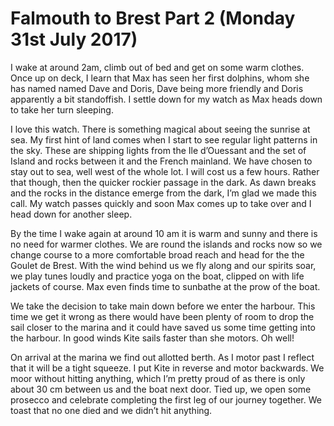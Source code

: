 
# Falmouth to Brest Part 2 (Monday 31st July 2017) #

I wake at around 2am, climb out of bed and get on some warm clothes. Once up on deck,  I learn that Max has seen her first dolphins, whom she has named named Dave and Doris, Dave being more friendly and Doris apparently a bit standoffish. I settle down for my watch as Max heads down to take her turn sleeping.

I love this watch. There is something magical about seeing the sunrise at sea. My first hint of land comes when I start to see regular light patterns in the sky. These are shipping lights from the Ile d’Ouessant and the set of Island and rocks between it and the French mainland. We have chosen to stay out to sea, well west of the whole lot. I will cost us a few hours. Rather that though, then the quicker rockier passage in the dark. As dawn breaks and the rocks in the distance emerge from the dark, I’m glad we made this call. My watch passes quickly and soon Max comes up to take over and I head down for another sleep.

By the time I wake again at around 10 am it is warm and sunny and there is no need for warmer clothes. We are round the islands and rocks now so we change course to a more comfortable broad reach and head for the the Goulet de Brest. With the wind behind us we fly along and our spirits soar, we play tunes loudly and practice yoga on the boat, clipped on with life jackets of course. Max even finds time to sunbathe at the prow of the boat.

We take the decision to take main down before we enter the harbour. This time we get it wrong as there would have been plenty of room to drop the sail closer to the marina and it could have saved us some time getting into the harbour. In good winds Kite sails faster than she motors. Oh well!

On arrival at the marina we find out allotted berth. As I motor past I reflect that it will be a tight squeeze. I put Kite in reverse and motor backwards. We moor without hitting anything, which I’m pretty proud of as there is only about 30 cm between us and the boat next door. Tied up, we open some prosecco and celebrate completing the first leg of our journey together. We toast that no one died and we didn’t hit anything.
